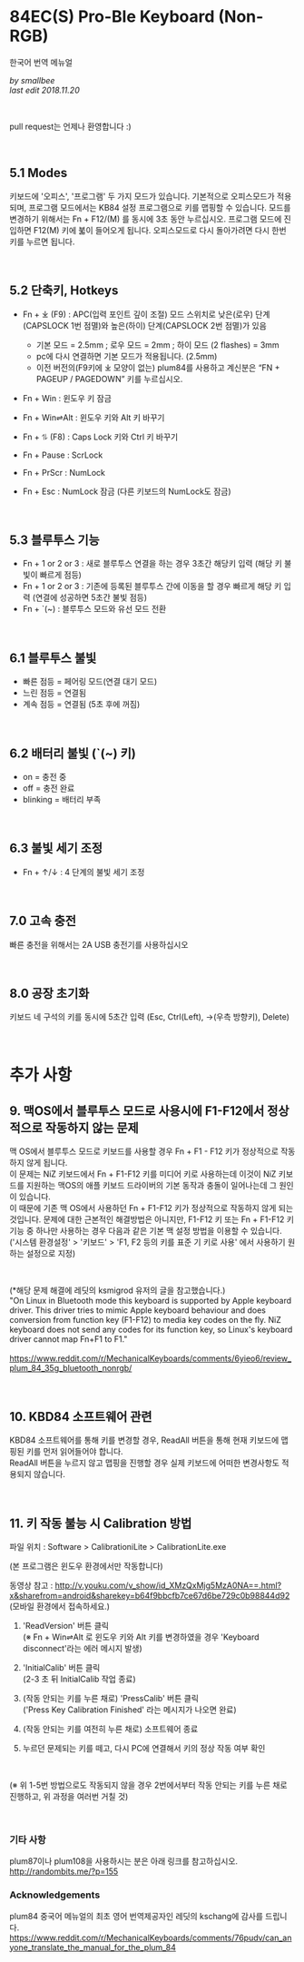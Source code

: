 
# 84EC(S) Pro-Ble Keyboard (Non-RGB)
한국어 번역 메뉴얼

_by smallbee_ \
_last edit  2018.11.20_

<br>

pull request는 언제나 환영합니다 :)


<br>


## 5.1 Modes
키보드에 '오피스', '프로그램' 두 가지 모드가 있습니다. 기본적으로 오피스모드가 적용되며, 프로그램 모드에서는 KB84 설정 프로그램으로 키를 맵핑할 수 있습니다.
모드를 변경하기 위해서는 Fn + F12/(M) 를 동시에 3초 동안 누르십시오.
프로그램 모드에 진입하면 F12(M) 키에 붋이 들어오게 됩니다. 오피스모드로 다시 돌아가려면 다시 한번 키를 누르면 됩니다.

<br>


## 5.2 단축키, Hotkeys
* Fn + ⤓ (F9) : APC(입력 포인트 깊이 조절) 모드 스위치로 낮은(로우) 단계(CAPSLOCK 1번 점멸)와 높은(하이) 단계(CAPSLOCK 2번 점멸)가 있음

    * 기본 모드 = 2.5mm ; 로우 모드 = 2mm ; 하이 모드 (2 flashes) = 3mm
    * pc에 다시 연결하면 기본 모드가 적용됩니다. (2.5mm)
    * 이전 버전의(F9키에 ⤓ 모양이 없는) plum84를 사용하고 계신분은 “FN + PAGEUP / PAGEDOWN” 키를 누르십시오.

* Fn + Win : 윈도우 키 잠금
* Fn + Win⇌Alt : 윈도우 키와 Alt 키 바꾸기
* Fn + ⥮ (F8) : Caps Lock 키와 Ctrl 키 바꾸기
* Fn + Pause : ScrLock
* Fn + PrScr : NumLock
* Fn + Esc : NumLock 잠금 (다른 키보드의 NumLock도 잠금)

<br>


## 5.3  블루투스 기능
* Fn + 1 or 2 or 3 : 새로 블루투스 연결을 하는 경우 3초간 해당키 입력 (해당 키 불빛이 빠르게 점등)
* Fn + 1 or 2 or 3 : 기존에 등록된 블루투스 간에 이동을 할 경우 빠르게 해당 키 입력 (연결에 성공하면 5초간 불빛 점등)
* Fn + `(~) : 블루투스 모드와 유선 모드 전환

<br>


## 6.1 블루투스 불빛
* 빠른 점등 = 페어링 모드(연결 대기 모드)
* 느린 점등 = 연결됨
* 계속 점등 = 연결됨 (5초 후에 꺼짐)

<br>


## 6.2 배터리 불빛 (`(~) 키)
* on = 충전 중
* off = 충전 완료
* blinking = 배터리 부족

<br>


## 6.3 불빛 세기 조정
* Fn + ↑/↓ : 4 단계의 불빛 세기 조정

<br>


## 7.0 고속 충전
빠른 충전을 위해서는 2A USB 충전기를 사용하십시오

<br>


## 8.0 공장 초기화

키보드 네 구석의 키를 동시에 5초간 입력 (Esc, Ctrl(Left), →(우측 방향키), Delete)

<br>


# 추가 사항

## 9. 맥OS에서 블루투스 모드로 사용시에 F1-F12에서 정상적으로 작동하지 않는 문제

맥 OS에서 블루투스 모드로 키보드를 사용할 경우 Fn + F1 - F12 키가 정상적으로 작동하지 않게 됩니다. \
이 문제는 NiZ 키보드에서 Fn + F1-F12 키를 미디어 키로 사용하는데 이것이 NiZ 키보드를 지원하는 맥OS의 애플 키보드 드라이버의 기본 동작과 충돌이 일어나는데 그 원인이 있습니다. \
이 때문에 기존 맥 OS에서 사용하던 Fn + F1-F12 키가 정상적으로 작동하지 않게 되는 것입니다.
문제에 대한 근본적인 해결방법은 아니지만, F1-F12 키 또는 Fn + F1-F12 키 기능 중 하나만 사용하는 경우 다음과 같은 기본 맥 설정 방법을 이용할 수 있습니다.
('시스템 환경설정' > '키보드' > 'F1, F2 등의 키를 표준 기 키로 사용' 에서 사용하기 원하는 설정으로 지정) 

<br>

(*해당 문제 해결에 레딧의 ksmigrod 유저의 글을 참고했습니다.) \
"On Linux in Bluetooth mode this keyboard is supported by Apple keyboard driver. This driver tries to mimic Apple keyboard behaviour and does conversion from function key (F1-F12) to media key codes on the fly. NiZ keyboard does not send any codes for its function key, so Linux's keyboard driver cannot map Fn+F1 to F1." \
 https://www.reddit.com/r/MechanicalKeyboards/comments/6yieo6/review_plum_84_35g_bluetooth_nonrgb/   

<br>


## 10. KBD84 소프트웨어 관련
KBD84 소프트웨어를 통해 키를 변경할 경우, ReadAll 버튼을 통해 현재 키보드에 맵핑된 키를 먼저 읽어들어야 합니다. \
ReadAll 버튼을 누르지 않고 맵핑을 진행할 경우 실제 키보드에 어떠한 변경사항도 적용되지 않습니다.

<br>


## 11. 키 작동 불능 시 Calibration 방법
파일 위치 : Software > CalibrationiLite > CalibrationLite.exe

(본 프로그램은 윈도우 환경에서만 작동합니다)

동영상 참고 : http://v.youku.com/v_show/id_XMzQxMjg5MzA0NA==.html?x&sharefrom=android&sharekey=b64f9bbcfb7ce67d6be729c0b98844d92 \
(모바일 환경에서 접속하세요.)


1. 'ReadVersion' 버튼 클릭 \
(※ Fn + Win⇌Alt 로 윈도우 키와 Alt 키를 변경하였을 경우 'Keyboard disconnect'라는 에러 메시지 발생)


2. 'InitialCalib' 버튼 클릭 \
(2-3 초 뒤 InitialCalib 작업 종료)


3. (작동 안되는 키를 누른 채로) 'PressCalib' 버튼 클릭 \
('Press Key Calibration Finished' 라는 메시지가 나오면 완료)


4. (작동 안되는 키를 여전히 누른 채로) 소프트웨어 종료


5. 누르던 문제되는 키를 떼고, 다시 PC에 연결해서 키의 정상 작동 여부 확인

<br>

(※ 위 1-5번 방법으로도 작동되지 않을 경우 2번에서부터 작동 안되는 키를 누른 채로 진행하고, 위 과정을 여러번 거칠 것)

<br>


### 기타 사항
plum87이나 plum108을 사용하시는 분은 아래 링크를 참고하십시오. \
http://randombits.me/?p=155


### **Acknowledgements**
plum84 중국어 메뉴얼의 최초 영어 번역제공자인 레딧의 kschang에 감사를 드립니다. \
https://www.reddit.com/r/MechanicalKeyboards/comments/76pudv/can_anyone_translate_the_manual_for_the_plum_84
